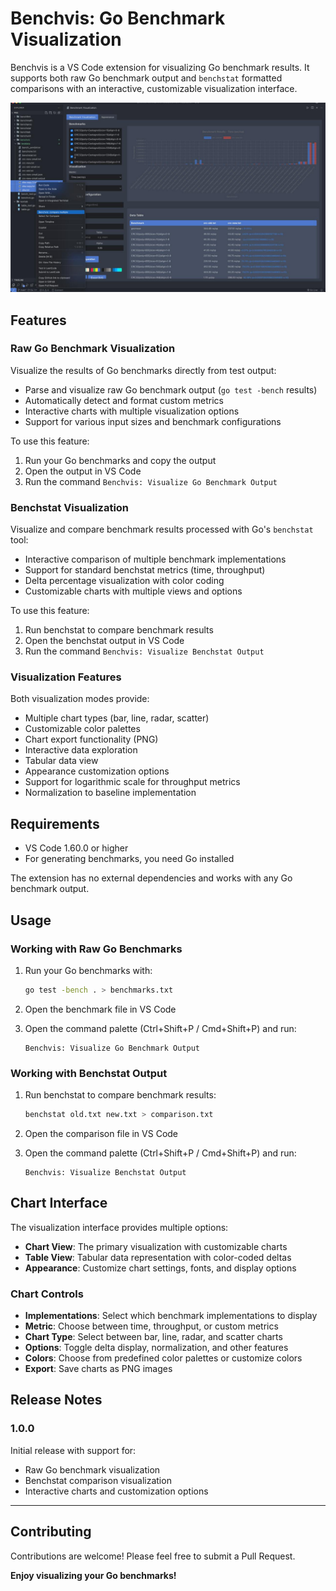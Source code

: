 # Benchvis: Go Benchmark Visualization

Benchvis is a VS Code extension for visualizing Go benchmark results. It supports both raw Go benchmark output and `benchstat` formatted comparisons with an interactive, customizable visualization interface.

![Benchvis Logo](./usage.jpg)

## Features

### Raw Go Benchmark Visualization

Visualize the results of Go benchmarks directly from test output:

- Parse and visualize raw Go benchmark output (`go test -bench` results)
- Automatically detect and format custom metrics
- Interactive charts with multiple visualization options
- Support for various input sizes and benchmark configurations

To use this feature:

1. Run your Go benchmarks and copy the output
2. Open the output in VS Code
3. Run the command `Benchvis: Visualize Go Benchmark Output`

### Benchstat Visualization

Visualize and compare benchmark results processed with Go's `benchstat` tool:

- Interactive comparison of multiple benchmark implementations
- Support for standard benchstat metrics (time, throughput)
- Delta percentage visualization with color coding
- Customizable charts with multiple views and options

To use this feature:

1. Run benchstat to compare benchmark results
2. Open the benchstat output in VS Code
3. Run the command `Benchvis: Visualize Benchstat Output`

### Visualization Features

Both visualization modes provide:

- Multiple chart types (bar, line, radar, scatter)
- Customizable color palettes
- Chart export functionality (PNG)
- Interactive data exploration
- Tabular data view
- Appearance customization options
- Support for logarithmic scale for throughput metrics
- Normalization to baseline implementation

## Requirements

- VS Code 1.60.0 or higher
- For generating benchmarks, you need Go installed

The extension has no external dependencies and works with any Go benchmark output.

## Usage

### Working with Raw Go Benchmarks

1. Run your Go benchmarks with:

   ```sh
   go test -bench . > benchmarks.txt
   ```

2. Open the benchmark file in VS Code

3. Open the command palette (Ctrl+Shift+P / Cmd+Shift+P) and run:

   ```plain
   Benchvis: Visualize Go Benchmark Output
   ```

### Working with Benchstat Output

1. Run benchstat to compare benchmark results:

   ```sh
   benchstat old.txt new.txt > comparison.txt
   ```

2. Open the comparison file in VS Code

3. Open the command palette (Ctrl+Shift+P / Cmd+Shift+P) and run:

   ```plain
   Benchvis: Visualize Benchstat Output
   ```

## Chart Interface

The visualization interface provides multiple options:

- **Chart View**: The primary visualization with customizable charts
- **Table View**: Tabular data representation with color-coded deltas
- **Appearance**: Customize chart settings, fonts, and display options

### Chart Controls

- **Implementations**: Select which benchmark implementations to display
- **Metric**: Choose between time, throughput, or custom metrics
- **Chart Type**: Select between bar, line, radar, and scatter charts
- **Options**: Toggle delta display, normalization, and other features
- **Colors**: Choose from predefined color palettes or customize colors
- **Export**: Save charts as PNG images

## Release Notes

### 1.0.0

Initial release with support for:

- Raw Go benchmark visualization
- Benchstat comparison visualization
- Interactive charts and customization options

---

## Contributing

Contributions are welcome! Please feel free to submit a Pull Request.

**Enjoy visualizing your Go benchmarks!**
